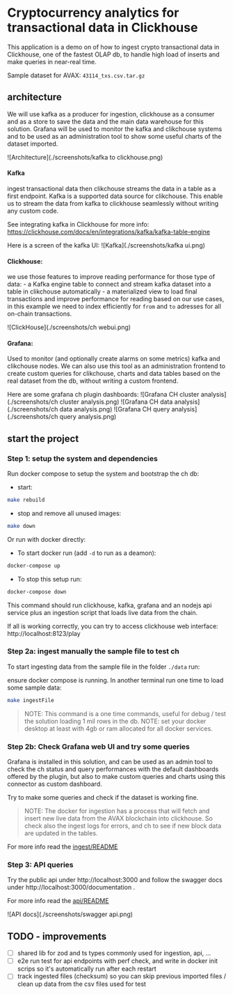 # Cryptocurrency analytics for transactional data in Clickhouse
This application is a demo on of how to ingest crypto transactional data in Clickhouse, one of the fastest OLAP db, to handle high load of inserts and make queries in near-real time. 

Sample dataset for AVAX: `43114_txs.csv.tar.gz`


## architecture
We will use kafka as a producer for ingestion, clickhouse as a consumer and as a store to save the data and the main data warehouse for this solution. Grafana will be used to monitor the kafka and clikchouse systems and to be used as an administration tool to show some useful charts of the dataset imported.

![Architecture](./screenshots/kafka to clickhouse.png)


#### Kafka
ingest transactional data then clikchouse streams the data in a table as a first endpoint. Kafka is a supported data source for clikchouse. This enable us to stream the data from kafka to clickhouse seamlessly without writing any custom code.

See integrating kafka in Clickhouse for more info: https://clickhouse.com/docs/en/integrations/kafka/kafka-table-engine

Here is a screen of the kafka UI:
![Kafka](./screenshots/kafka ui.png)


#### Clickhouse: 
we use those features to improve reading performance for those type of data: 
    - a Kafka engine table to connect and stream kafka dataset into a table in clikchouse automatically
    - a materialized view to load final transactions and improve performance for reading based on our use cases, in this example we need to index efficiently for `from` and `to` adresses for all on-chain transactions.

![ClickHouse](./screenshots/ch webui.png)


#### Grafana:
Used to monitor (and optionally create alarms on some metrics) kafka and clikchouse nodes. We can also use this tool as an administration frontend to create custom queries for clikchouse, charts and data tables based on the real dataset from the db, without writing a custom frontend.

Here are some grafana ch plugin dashboards:
![Grafana CH cluster analysis](./screenshots/ch cluster analysis.png)
![Grafana CH data analysis](./screenshots/ch data analysis.png)
![Grafana CH query analysis](./screenshots/ch query analysis.png)


## start the project

### Step 1: setup the system and dependencies
Run docker compose to setup the system and bootstrap the ch db:

- start:
```sh
make rebuild
```
- stop and remove all unused images:
```sh
make down
```


Or run with docker directly:

- To start docker run (add `-d` to run as a deamon):
```sh
docker-compose up
```

- To stop this setup run:
```sh
docker-compose down
```

This command should run clickhouse, kafka, grafana and an nodejs api service plus an ingestion script that loads live data from the chain.

If all is working correctly, you can try to access clickhouse web interface: http://localhost:8123/play 



### Step 2a: ingest manually the sample file to test ch
To start ingesting data from the sample file in the folder `./data` run:

ensure docker compose is running.
In another terminal run one time to load some sample data:
```sh
make ingestFile
```

> NOTE: This command is a one time commands, useful for debug / test the solution loading 1 mil rows in the db.
> NOTE: set your docker desktop at least with 4gb or ram allocated for all docker services.

### Step 2b: Check Grafana web UI and try some queries
Grafana is installed in this solution, and can be used as an admin tool to check the ch status and query performances with the default dashboards offered by the plugin, but also to make custom queries and charts using this connector as custom dashboard.

Try to make some queries and check if the dataset is working fine.

> NOTE: The docker for ingestion has a process that will fetch and insert new live data from the AVAX blockchain into clickhouse. So check also the ingest logs for errors, and ch to see if new block data are updated in the tables.

For more info read the [ingest/README](./ingest/README.md)

### Step 3: API queries
Try the public api under http://localhost:3000 and follow the swagger docs under http://localhost:3000/documentation .

For more info read the [api/README](./api/README.md)

![API docs](./screenshots/swagger api.png)


## TODO - improvements
- [ ] shared lib for zod and ts types commonly used for ingestion, api, ...
- [ ] e2e run test for api endpoints with perf check, and write in docker init scrips so it's automatically run after each restart
- [ ] track ingested files (checksum) so you can skip previous imported files / clean up data from the csv files used for test

